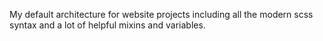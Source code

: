 My default architecture for website projects including all the modern scss syntax and a lot of helpful mixins and variables.